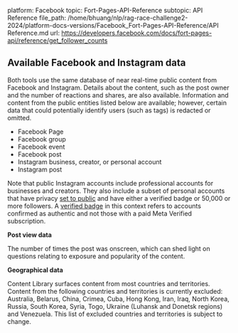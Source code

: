 platform: Facebook
topic: Fort-Pages-API-Reference
subtopic: API Reference
file_path: /home/bhuang/nlp/rag-race-challenge2-2024/platform-docs-versions/Facebook_Fort-Pages-API-Reference/API Reference.md
url: https://developers.facebook.com/docs/fort-pages-api/reference/get_follower_counts


## Available Facebook and Instagram data

Both tools use the same database of near real-time public content from Facebook and Instagram. Details about the content, such as the post owner and the number of reactions and shares, are also available. Information and content from the public entities listed below are available; however, certain data that could potentially identify users (such as tags) is redacted or omitted.

* Facebook Page
* Facebook group
* Facebook event
* Facebook post
* Instagram business, creator, or personal account
* Instagram post

Note that public Instagram accounts include professional accounts for businesses and creators. They also include a subset of personal accounts that have privacy [set to public](https://l.facebook.com/l.php?u=https%3A%2F%2Fhelp.instagram.com%2F517073653436611&h=AT2LtA7ZPFTzDmx9PGZrzB8BCi3Ms6i77GimuCQ0jcR-yuXSWJ6Gy6WBVrZNkXf3B7NfFUqNrnlQgyuY_OSoPaH8tE87GmxiN7fEF5pmSKSXOmc9Nx8fYqOo-aqDagCCnHJeddugj23KVKMU) and have either a verified badge or 50,000 or more followers. A [verified badge](https://l.facebook.com/l.php?u=https%3A%2F%2Fhelp.instagram.com%2F733907830039577%3Fhelpref%3Dfaq_content&h=AT35QXuFY9PgF1aXTw3Vt-x34-VSQvVtteDq3BnsFTvIzIoKMK96k6myDHy_vEJVEDBGPAeeym6mqueCjIF-18PlyKpLIKn7rDiUJAUfdi14lQU-Pu9RPXbd6yWUtPzKQJFZFjpRcDsPaSzN) in this context refers to accounts confirmed as authentic and not those with a paid Meta Verified subscription.

**Post view data**

The number of times the post was onscreen, which can shed light on questions relating to exposure and popularity of the content.

**Geographical data**

Content Library surfaces content from most countries and territories. Content from the following countries and territories is currently excluded: Australia, Belarus, China, Crimea, Cuba, Hong Kong, Iran, Iraq, North Korea, Russia, South Korea, Syria, Togo, Ukraine (Luhansk and Donetsk regions) and Venezuela. This list of excluded countries and territories is subject to change.